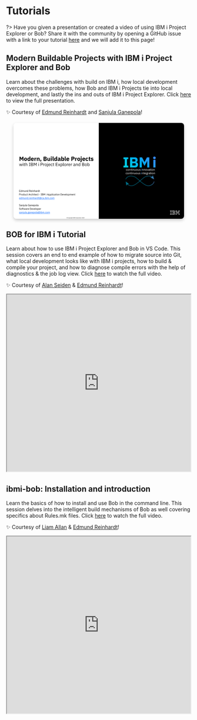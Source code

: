 # Tutorials

?> Have you given a presentation or created a video of using IBM i Project Explorer or Bob? Share it with the community by opening a GitHub issue with a link to your tutorial [here](https://github.com/IBM/vscode-ibmi-projectexplorer/issues) and we will add it to this page!

## Modern Buildable Projects with IBM i Project Explorer and Bob

Learn about the challenges with build on IBM i, how local development overcomes these problems, how Bob and IBM i Projects tie into local development, and lastly the ins and outs of IBM i Project Explorer. Click [here](https://github.com/SanjulaGanepola/ibmi-talks/blob/main/Modern%20Buildable%20Projects%20with%20IBM%20i%20Project%20Explorer%20and%20Bob/Modern-Buildable-Projects-with-IBM-i-Project-Explorer-and-Bob.pdf) to view the full presentation.

✨ Courtesy of [Edmund Reinhardt](https://www.linkedin.com/in/edmundreinhardt/) and [Sanjula Ganepola](https://www.linkedin.com/in/sanjulaganepola/)!

<div style="text-align: center; margin: 20px;">
    <a href="https://github.com/SanjulaGanepola/ibmi-talks/blob/main/Modern%20Buildable%20Projects%20with%20IBM%20i%20Project%20Explorer%20and%20Bob/Modern-Buildable-Projects-with-IBM-i-Project-Explorer-and-Bob.pdf" target="_blank">
        <img src="../../assets/Tutorials_01.png" alt="Google Pub/Sub 1" style="box-shadow: 0 4px 8px rgba(0, 0, 0, 0.2); border-radius: 8px; max-width: 100%; display: block; margin-bottom: 20px;">
    </a>
</div>


## BOB for IBM i Tutorial

Learn about how to use IBM i Project Explorer and Bob in VS Code. This session covers an end to end example of how to migrate source into Git, what local development looks like with IBM i projects, how to build & compile your project, and how to diagnose compile errors with the help of diagnostics & the job log view. Click [here](https://www.youtube.com/embed/6Xks0NmCUMM) to watch the full video.

✨ Courtesy of [Alan Seiden](https://www.linkedin.com/in/alanseiden/) & [Edmund Reinhardt](https://www.linkedin.com/in/edmundreinhardt/)!

<iframe height="480" width="500" 
    src="https://www.youtube.com/embed/6Xks0NmCUMM"> 
</iframe>

## ibmi-bob: Installation and introduction

Learn the basics of how to install and use Bob in the command line. This session delves into the intelligent build mechanisms of Bob as well covering specifics about Rules.mk files. Click [here](https://www.youtube.com/embed/OojAydEUWIU) to watch the full video.

✨ Courtesy of [Liam Allan](https://www.linkedin.com/in/worksofbarry/) & [Edmund Reinhardt](https://www.linkedin.com/in/edmundreinhardt/)!

<iframe height="480" width="500" 
    src="https://www.youtube.com/embed/OojAydEUWIU"> 
</iframe>